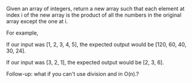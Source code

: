 Given an array of integers,
 return a new array such that each element at index i of the new array is the
  product of all the numbers in the original array except the one at i.

For example,

 If our input was [1, 2, 3, 4, 5],
  the expected output would be [120, 60, 40, 30, 24].

 If our input was [3, 2, 1],
  the expected output would be [2, 3, 6].

Follow-up: what if you can't use division and in O(n).?